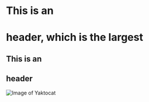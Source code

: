 # This is an <h1> header, which is the largest
## This is an <h2> header


![Image of Yaktocat](https://octodex.github.com/images/yaktocat.png)
